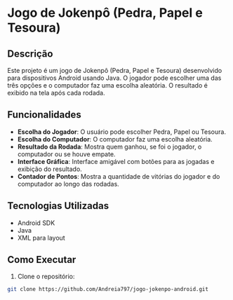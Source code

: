 # Jogo de Jokenpô (Pedra, Papel e Tesoura)  

## Descrição  
Este projeto é um jogo de Jokenpô (Pedra, Papel e Tesoura) desenvolvido para dispositivos Android usando Java. O jogador pode escolher uma das três opções e o computador faz uma escolha aleatória. O resultado é exibido na tela após cada rodada.  

## Funcionalidades  
- **Escolha do Jogador**: O usuário pode escolher Pedra, Papel ou Tesoura.  
- **Escolha do Computador**: O computador faz uma escolha aleatória.  
- **Resultado da Rodada**: Mostra quem ganhou, se foi o jogador, o computador ou se houve empate.  
- **Interface Gráfica**: Interface amigável com botões para as jogadas e exibição do resultado.  
- **Contador de Pontos**: Mostra a quantidade de vitórias do jogador e do computador ao longo das rodadas.  

## Tecnologias Utilizadas  
- Android SDK  
- Java  
- XML para layout  

## Como Executar  
1. Clone o repositório:  

```bash  
git clone https://github.com/Andreia797/jogo-jokenpo-android.git

